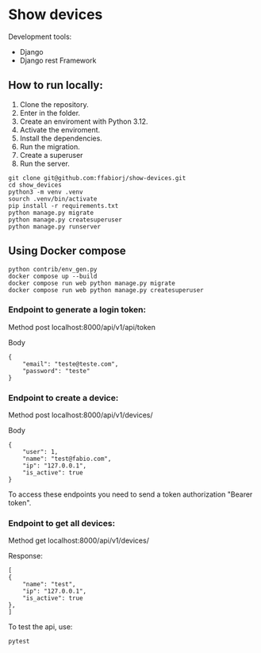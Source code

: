 # Show devices

Development tools:

- Django
- Django rest Framework

## How to run locally:

1. Clone the repository.
2. Enter in the folder.
3. Create an enviroment with Python 3.12.
4. Activate the enviroment.
5. Install the dependencies.
6. Run the migration.
7. Create a superuser
8. Run the server.

```
git clone git@github.com:ffabiorj/show-devices.git
cd show_devices
python3 -m venv .venv
sourch .venv/bin/activate
pip install -r requirements.txt
python manage.py migrate
python manage.py createsuperuser
python manage.py runserver
```

## Using Docker compose
```
python contrib/env_gen.py
docker compose up --build
docker compose run web python manage.py migrate
docker compose run web python manage.py createsuperuser
```

### Endpoint to generate a login token:

Method post localhost:8000/api/v1/api/token

Body

```
{
    "email": "teste@teste.com",
    "password": "teste"
}
```

### Endpoint to create a device:

Method post localhost:8000/api/v1/devices/

Body

```
{
    "user": 1,
    "name": "test@fabio.com",
    "ip": "127.0.0.1",
    "is_active": true
}
```

To access these endpoints you need to send a token authorization "Bearer token".

### Endpoint to get all devices:

Method get localhost:8000/api/v1/devices/

Response:

```
[
{
    "name": "test",
    "ip": "127.0.0.1",
    "is_active": true
},
]

```

To test the api, use:

```
pytest
```
